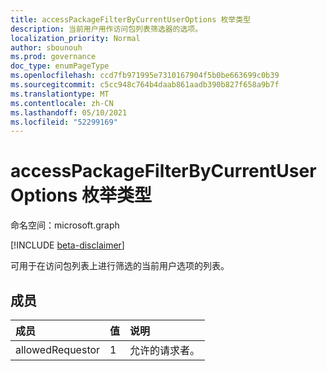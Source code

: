 ```yaml
---
title: accessPackageFilterByCurrentUserOptions 枚举类型
description: 当前用户用作访问包列表筛选器的选项。
localization_priority: Normal
author: sbounouh
ms.prod: governance
doc_type: enumPageType
ms.openlocfilehash: ccd7fb971995e7310167904f5b0be663699c0b39
ms.sourcegitcommit: c5cc948c764b4daab861aadb390b827f658a9b7f
ms.translationtype: MT
ms.contentlocale: zh-CN
ms.lasthandoff: 05/10/2021
ms.locfileid: "52299169"
---
```

# <a name="accesspackagefilterbycurrentuseroptions-enum-type"></a>accessPackageFilterByCurrentUserOptions 枚举类型

命名空间：microsoft.graph

[!INCLUDE [beta-disclaimer](../../includes/beta-disclaimer.md)]

可用于在访问包列表上进行筛选的当前用户选项的列表。

## <a name="members"></a>成员
|成员|值|说明|
|:---|:---|:---|
|allowedRequestor|1|允许的请求者。|